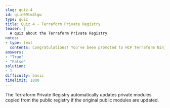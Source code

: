 ```yaml
---
slug: quiz-4
id: qiin09tm4lgw
type: quiz
title: Quiz 4 - Terraform Private Registry
teaser: |
  A quiz about the Terraform Private Registry
notes:
- type: text
  contents: Congratulations! You've been promoted to HCP Terraform Ninja.
answers:
- "True"
- "False"
solution:
- 1
difficulty: basic
timelimit: 1800
---
```

The Terraform Private Registry automatically updates private modules copied from the public registry if the original public modules are updated.
